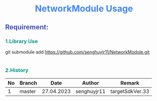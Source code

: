 # <p style="color:#4286f5; text-align:center;">NetworkModule Usage</p>

## <p style="color:#3F51B5;">Requirement:</p>
### <p style="color:#009688;">1.Library Use</p>
  git submodule add https://github.com/senghuyjr11/NetworkModule.git<br/><br/>

### <p style="color:#009688;">2.History</p>

| No | Branch| Date | Author | Remark|
| ------- | ------- | ---- | ---- | -------------------------------------------------- |
| 1 | master | 27.04.2023 | senghuyjr11 | targetSdkVer.33 |
